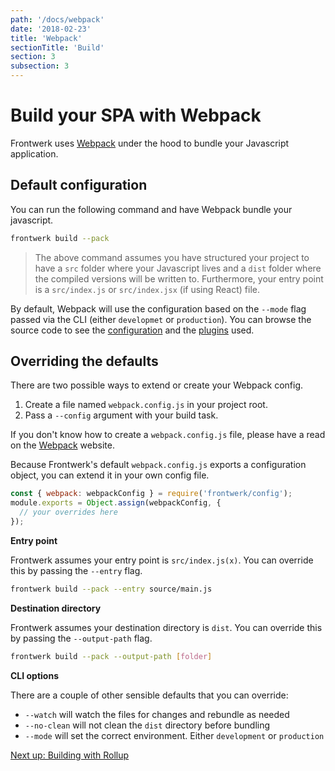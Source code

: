 ```yaml
---
path: '/docs/webpack'
date: '2018-02-23'
title: 'Webpack'
sectionTitle: 'Build'
section: 3
subsection: 3
---
```


# Build your SPA with Webpack

Frontwerk uses [Webpack][webpack] under the hood to bundle your Javascript application.

## Default configuration

You can run the following command and have Webpack bundle your javascript.

```bash
frontwerk build --pack
```

> The above command assumes you have structured your project to have a `src` folder where your Javascript lives and a `dist` folder where the compiled versions will be written to. Furthermore, your entry point is a `src/index.js` or `src/index.jsx` (if using React) file.

By default, Webpack will use the configuration based on the `--mode` flag passed via the CLI (either `developmet` or `production`). You can browse the source code to see the [configuration][frontwerk-webpack-configuration] and the [plugins][frontwerk-webpack-plugins] used.

## Overriding the defaults

There are two possible ways to extend or create your Webpack config.

1. Create a file named `webpack.config.js` in your project root.
2. Pass a `--config` argument with your build task.

If you don't know how to create a `webpack.config.js` file, please have a read on the [Webpack][webpack-config] website.

Because Frontwerk's default `webpack.config.js` exports a configuration object, you can extend it in your own config file.

```javascript
const { webpack: webpackConfig } = require('frontwerk/config');
module.exports = Object.assign(webpackConfig, {
  // your overrides here
});
```

**Entry point**

Frontwerk assumes your entry point is `src/index.js(x)`. You can override this by passing the `--entry` flag.

```bash
frontwerk build --pack --entry source/main.js
```

**Destination directory**

Frontwerk assumes your destination directory is `dist`. You can override this by passing the `--output-path` flag.

```bash
frontwerk build --pack --output-path [folder]
```

**CLI options**

There are a couple of other sensible defaults that you can override:

* `--watch` will watch the files for changes and rebundle as needed
* `--no-clean` will not clean the `dist` directory before bundling
* `--mode` will set the correct environment. Either `development` or `production`

[Next up: Building with Rollup][rollup]

[webpack]: https://webpack.js.org/
[webpack-config]: https://webpack.js.org/concepts/configuration/
[rollup]: /docs/rollup
[frontwerk-webpack-configuration]: https://github.com/tricinel/frontwerk/blob/master/src/config/webpack.config.js
[frontwerk-webpack-plugins]: https://github.com/tricinel/frontwerk/blob/master/src/config/webpack.utils.js
